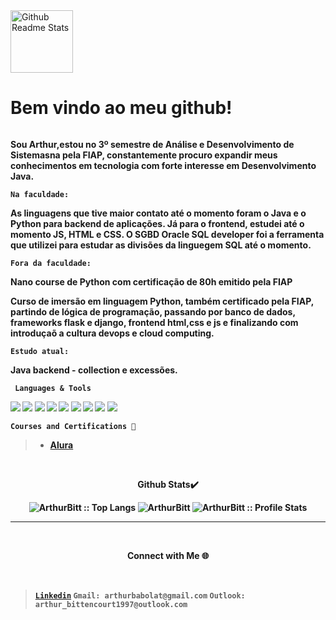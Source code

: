 <div style="display: inline-block">
 <img  width="100px" src="https://play-lh.googleusercontent.com/S70rI7VrwLic7_p-ax7iAOOopQhcPCzmqyLe5RLJmApTpkgTRaCwWsTNN1Uv1t_t3Pp5=w240-h480-rw"  alt="Github Readme Stats"/> <h1><strong>Bem vindo ao meu github!</h1>
</div>

 <p>Sou Arthur,estou no 3º semestre de Análise e Desenvolvimento de Sistemasna pela FIAP, constantemente procuro expandir meus conhecimentos em tecnologia com forte interesse em Desenvolvimento Java.

```Na faculdade:```

 As linguagens que tive maior contato até o momento foram o Java e o Python para backend de aplicações. Já para o frontend, estudei até o momento JS, HTML e CSS. O SGBD Oracle SQL developer foi a ferramenta que utilizei para estudar as divisões da linguegem SQL até o momento. 

```Fora da faculdade:```

 Nano course de Python com certificação de 80h emitido pela FIAP 

 Curso de imersão em linguagem Python, também certificado pela FIAP, partindo de lógica de programação, passando por banco de dados, frameworks flask e django, frontend html,css e js e finalizando com introduçaõ a cultura devops e cloud computing.

```Estudo atual: ```

 Java backend - collection e excessões.
 
``` Languages & Tools```
<br>
 <div style="display: inline-block;">
  
  <img src="https://img.shields.io/badge/HTML-e06b12?style=for-the-badge&logo=html5&logoColor=white" />
  <img src="https://img.shields.io/badge/CSS-1283e0?&style=for-the-badge&logo=css3&logoColor=white" />
  <img src="https://img.shields.io/badge/Java-beige?style=for-the-badge&logo=openjdk&logoColor=orange"/>
  <img src="https://img.shields.io/badge/Oracle DB-gray?style=for-the-badge&logo=Oracle&logoColor=red"/>
  <img src="https://img.shields.io/badge/bootstrap-purple?style=for-the-badge&logo=bootstrap&logoColor=white"/>
  <img src="https://img.shields.io/badge/Intellij-black?style=for-the-badge&logo=IntelliJ-IDEA&logoColor=white"/>
  <img src="https://img.shields.io/badge/VScode-blue?style=for-the-badge&logo=Visual-Studio-code&logoColor=white"/>
  <img src="https://img.shields.io/badge/Git-E34F26?style=for-the-badge&logo=git&logoColor=white">
  <img src="https://img.shields.io/badge/Windows-017AD7?style=for-the-badge&logo=windows&logoColor=white">
  
</div>
<br>

  ``` Courses and Certifications 📜 ```
  <br>
   
  > - [Alura](https://cursos.alura.com.br/user/arthur-bittencourt1997)

</div>

<br>
  
<p align = 'center'>Github Stats✔️</p>
<div style= 'display: inline block' align="center" >
 <img  src="https://github-readme-stats.vercel.app/api/top-langs/?username=ArthurBitt&langs_count=10&theme=monokai&hide&hide_border=true&border_radius=40&layout=compact&card_width=10" alt="ArthurBitt :: Top Langs" />
<img src="https://github-readme-streak-stats.herokuapp.com/?user=ArthurBitt&show_icons=true&theme=monokai&hide_border=true&border_radius=40&layout=compact&card_width=20" alt="ArthurBitt" />
<img src="https://github-readme-stats.vercel.app/api?username=ArthurBitt&show_icons=true&theme=monokai&hide_border=true&border_radius=40&layout=compact&card_width=20" alt="ArthurBitt :: Profile Stats" />

</div>

<hr>
<br>
<p align="center">Connect with Me 🌐</p>
<br>

><a href = "https://www.linkedin.com/in/arthur-bittencourt-34b12922a"> ```Linkedin```</a>
>```Gmail: arthurbabolat@gmail.com```
>```Outlook: arthur_bittencourt1997@outlook.com```






 

  



